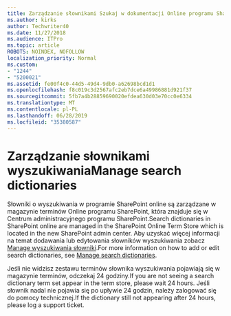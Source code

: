 ```yaml
---
title: Zarządzanie słownikami Szukaj w dokumentacji Online programu SharePoint
ms.author: kirks
author: Techwriter40
ms.date: 11/27/2018
ms.audience: ITPro
ms.topic: article
ROBOTS: NOINDEX, NOFOLLOW
localization_priority: Normal
ms.custom:
- "1244"
- "5200021"
ms.assetid: fe00f4c0-44d5-49d4-9db0-a62698bcd1d1
ms.openlocfilehash: f8c019c3d2567afc2eb7dce6a49986881d921f37
ms.sourcegitcommit: 5fb7a4b28859690020efdea630d03e70cc0e6334
ms.translationtype: MT
ms.contentlocale: pl-PL
ms.lasthandoff: 06/28/2019
ms.locfileid: "35380587"
---
```

# <a name="manage-search-dictionaries"></a><span data-ttu-id="aa8c5-102">Zarządzanie słownikami wyszukiwania</span><span class="sxs-lookup"><span data-stu-id="aa8c5-102">Manage search dictionaries</span></span>

<span data-ttu-id="aa8c5-103">Słowniki o wyszukiwania w programie SharePoint online są zarządzane w magazynie terminów Online programu SharePoint, która znajduje się w Centrum administracyjnego programu SharePoint.</span><span class="sxs-lookup"><span data-stu-id="aa8c5-103">Search dictionaries in SharePoint online are managed in the SharePoint Online Term Store which is located in the new SharePoint admin center.</span></span> <span data-ttu-id="aa8c5-104">Aby uzyskać więcej informacji na temat dodawania lub edytowania słowników wyszukiwania zobacz [Manage wyszukiwania słowniki](https://go.microsoft.com/fwlink/?linkid=2044669&amp;clcid=0x409).</span><span class="sxs-lookup"><span data-stu-id="aa8c5-104">For more information on how to add or edit search dictionaries, see [Manage search dictionaries](https://go.microsoft.com/fwlink/?linkid=2044669&amp;clcid=0x409).</span></span>
  
<span data-ttu-id="aa8c5-105">Jeśli nie widzisz zestawu terminów słownika wyszukiwania pojawiają się w magazynie terminów, odczekaj 24 godziny.</span><span class="sxs-lookup"><span data-stu-id="aa8c5-105">If you are not seeing a search dictionary term set appear in the term store, please wait 24 hours.</span></span> <span data-ttu-id="aa8c5-106">Jeśli słownik nadal nie pojawia się po upływie 24 godzin, należy zalogować się do pomocy technicznej.</span><span class="sxs-lookup"><span data-stu-id="aa8c5-106">If the dictionary still not appearing after 24 hours, please log a support ticket.</span></span>
  